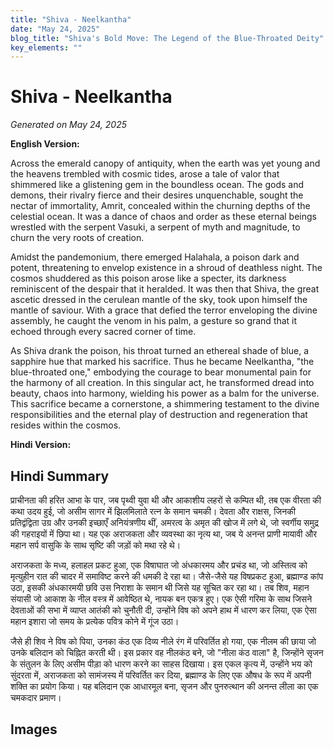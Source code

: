 ```yaml
---
title: "Shiva - Neelkantha"
date: "May 24, 2025"
blog_title: "Shiva's Bold Move: The Legend of the Blue-Throated Deity"
key_elements: ""
---
```


# Shiva - Neelkantha

*Generated on May 24, 2025*

**English Version:**

Across the emerald canopy of antiquity, when the earth was yet young and the heavens trembled with cosmic tides, arose a tale of valor that shimmered like a glistening gem in the boundless ocean. The gods and demons, their rivalry fierce and their desires unquenchable, sought the nectar of immortality, Amrit, concealed within the churning depths of the celestial ocean. It was a dance of chaos and order as these eternal beings wrestled with the serpent Vasuki, a serpent of myth and magnitude, to churn the very roots of creation.

Amidst the pandemonium, there emerged Halahala, a poison dark and potent, threatening to envelop existence in a shroud of deathless night. The cosmos shuddered as this poison arose like a specter, its darkness reminiscent of the despair that it heralded. It was then that Shiva, the great ascetic dressed in the cerulean mantle of the sky, took upon himself the mantle of saviour. With a grace that defied the terror enveloping the divine assembly, he caught the venom in his palm, a gesture so grand that it echoed through every sacred corner of time.

As Shiva drank the poison, his throat turned an ethereal shade of blue, a sapphire hue that marked his sacrifice. Thus he became Neelkantha, "the blue-throated one," embodying the courage to bear monumental pain for the harmony of all creation. In this singular act, he transformed dread into beauty, chaos into harmony, wielding his power as a balm for the universe. This sacrifice became a cornerstone, a shimmering testament to the divine responsibilities and the eternal play of destruction and regeneration that resides within the cosmos.

**Hindi Version:**

## Hindi Summary

प्राचीनता की हरित आभा के पार, जब पृथ्वी युवा थी और आकाशीय लहरों से कम्पित थी, तब एक वीरता की कथा उदय हुई, जो असीम सागर में झिलमिलाते रत्न के समान चमकी। देवता और राक्षस, जिनकी प्रतिद्वंद्विता उग्र और उनकी इच्छाएँ अनियंत्रणीय थीं, अमरत्व के अमृत की खोज में लगे थे, जो स्वर्गीय समुद्र की गहराइयों में छिपा था। यह एक अराजकता और व्यवस्था का नृत्य था, जब ये अनन्त प्राणी मायावी और महान सर्प वासुकि के साथ सृष्टि की जड़ों को मथा रहे थे।

अराजकता के मध्य, हलाहल प्रकट हुआ, एक विषाघात जो अंधकारमय और प्रचंड था, जो अस्तित्व को मृत्युहीन रात की चादर में समाविष्ट करने की धमकी दे रहा था। जैसे-जैसे यह विषप्रकट हुआ, ब्रह्माण्ड कांप उठा, इसकी अंधकारमयी छवि उस निराशा के समान थी जिसे यह सूचित कर रहा था। तब शिव, महान संयासी जो आकाश के नील वस्त्र में आवेष्ठित थे, नायक बन एकत्र हुए। एक ऐसी गरिमा के साथ जिसने देवताओं की सभा में व्याप्त आतंकी को चुनौती दी, उन्होंने विष को अपने हाथ में धारण कर लिया, एक ऐसा महान इशारा जो समय के प्रत्येक पवित्र कोने में गूंज उठा।

जैसे ही शिव ने विष को पिया, उनका कंठ एक दिव्य नीले रंग में परिवर्तित हो गया, एक नीलम की छाया जो उनके बलिदान को चिह्नित करती थी। इस प्रकार वह नीलकंठ बने, जो "नीला कंठ वाला" है, जिन्होंने सृजन के संतुलन के लिए असीम पीड़ा को धारण करने का साहस दिखाया। इस एकल कृत्य में, उन्होंने भय को सुंदरता में, अराजकता को सामंजस्य में परिवर्तित कर दिया, ब्रह्माण्ड के लिए एक औषध के रूप में अपनी शक्ति का प्रयोग किया। यह बलिदान एक आधारमूल बना, सृजन और पुनरुत्थान की अनन्त लीला का एक चमकदार प्रमाण।

## Images


